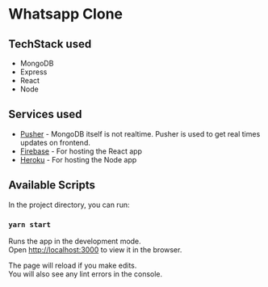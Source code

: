 # Whatsapp Clone

## TechStack used
- MongoDB
- Express
- React
- Node

## Services used
- [Pusher](https://pusher.com/) - MongoDB itself is not realtime. Pusher is used to get real times updates on frontend.
- [Firebase](https://firebase.google.com/) - For hosting the React app
- [Heroku](https://www.heroku.com/home) - For hosting the Node app

## Available Scripts

In the project directory, you can run:

### `yarn start`

Runs the app in the development mode.<br />
Open [http://localhost:3000](http://localhost:3000) to view it in the browser.

The page will reload if you make edits.<br />
You will also see any lint errors in the console.
